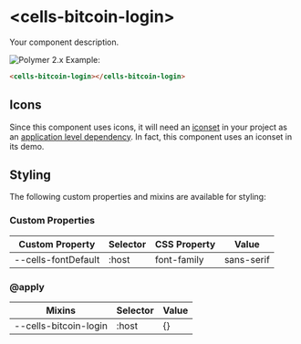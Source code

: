 # &lt;cells-bitcoin-login&gt;

Your component description.

![Polymer 2.x](https://img.shields.io/badge/Polymer-2.x-green.svg)
Example:
```html
<cells-bitcoin-login></cells-bitcoin-login>
```

## Icons

Since this component uses icons, it will need an [iconset](https://bbva.cellsjs.com/guides/best-practices/cells-icons.html) in your project as an [application level dependency](https://bbva.cellsjs.com/guides/advanced-guides/application-level-dependencies.html). In fact, this component uses an iconset in its demo.

## Styling
  The following custom properties and mixins are available for styling:

  ### Custom Properties
  | Custom Property     | Selector | CSS Property | Value       |
  | ------------------- | -------- | ------------ | ----------- |
  | --cells-fontDefault | :host    | font-family  |  sans-serif |
  ### @apply
  | Mixins    | Selector | Value |
  | --------- | -------- | ----- |
  | --cells-bitcoin-login | :host    | {} |
